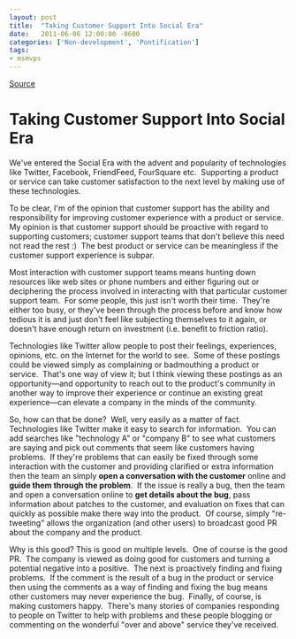 ```yaml
---
layout: post
title:  "Taking Customer Support Into Social Era"
date:   2011-06-06 12:00:00 -0600
categories: ['Non-development', 'Pontification']
tags:
- msmvps
---
```

[Source](http://blogs.msmvps.com/peterritchie/2011/06/07/taking-customer-support-into-social-era/ "Permalink to Taking Customer Support Into Social Era")

# Taking Customer Support Into Social Era

We've entered the Social Era with the advent and popularity of technologies like Twitter, Facebook, FriendFeed, FourSquare etc.  Supporting a product or service can take customer satisfaction to the next level by making use of these technologies.

To be clear, I'm of the opinion that customer support has the ability and responsibility for improving customer experience with a product or service.  My opinion is that customer support should be proactive with regard to supporting customers; customer support teams that don't believe this need not read the rest :)  The best product or service can be meaningless if the customer support experience is subpar.

Most interaction with customer support teams means hunting down resources like web sites or phone numbers and either figuring out or deciphering the process involved in interacting with that particular customer support team.  For some people, this just isn't worth their time.  They're either too busy, or they've been through the process before and know how tedious it is and just don't feel like subjecting themselves to it again, or doesn't have enough return on investment (i.e. benefit to friction ratio).

Technologies like Twitter allow people to post their feelings, experiences, opinions, etc. on the Internet for the world to see.  Some of these postings could be viewed simply as complaining or badmouthing a product or service.  That's one way of view it; but I think viewing these postings as an opportunity—and opportunity to reach out to the product's community in another way to improve their experience or continue an existing great experience—can elevate a company in the minds of the community.

So, how can that be done?  Well, very easily as a matter of fact.  Technologies like Twitter make it easy to search for information.  You can add searches like "technology A" or "company B" to see what customers are saying and pick out comments that seem like customers having problems.  If they're problems that can easily be fixed through some interaction with the customer and providing clarified or extra information then the team an simply **open a conversation with the customer** online and **guide them through the problem**.  If the issue is really a bug, then the team and open a conversation online to **get details about the bug**, pass information about patches to the customer, and evaluation on fixes that can quickly as possible make there way into the product.  Of course, simply "re-tweeting" allows the organization (and other users) to broadcast good PR about the company and the product.

Why is this good? This is good on multiple levels.  One of course is the good PR.  The company is viewed as doing good for customers and turning a potential negative into a positive.  The next is proactively finding and fixing problems.  If the comment is the result of a bug in the product or service then using the comments as a way of finding and fixing the bug means other customers may never experience the bug.  Finally, of course, is making customers happy.  There's many stories of companies responding to people on Twitter to help with problems and these people blogging or commenting on the wonderful "over and above" service they've received.

